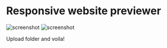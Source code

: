 Responsive website previewer
============================

![screenshot](https://raw.github.com/fourroses666/responsive-preview/master/screendump.jpg)
![screenshot](https://raw.github.com/fourroses666/responsive-preview/master/screendump2.jpg)

Upload folder and voila!